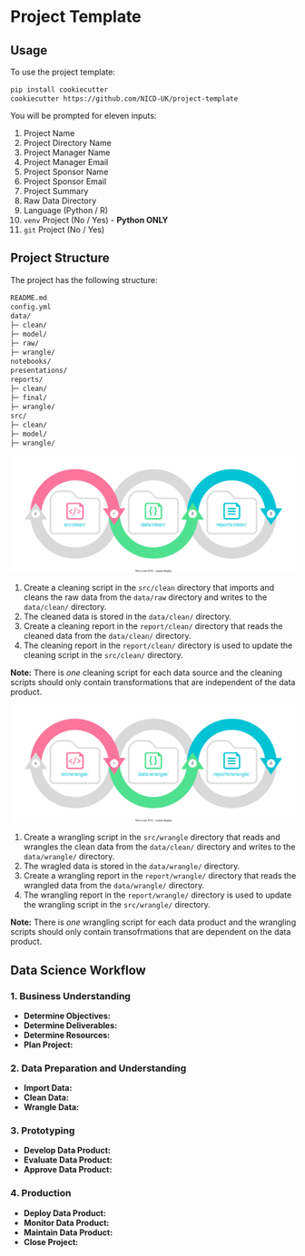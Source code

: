 # Project Template

## Usage

To use the project template:

```
pip install cookiecutter
cookiecutter https://github.com/NICD-UK/project-template
```

You will be prompted for eleven inputs:

1. Project Name
2. Project Directory Name
3. Project Manager Name
4. Project Manager Email
5. Project Sponsor Name
6. Project Sponsor Email
7. Project Summary
8. Raw Data Directory
9. Language (Python / R)
10. `venv` Project (No / Yes) - **Python ONLY**
11. `git` Project (No / Yes)

## Project Structure

The project has the following structure:

```
README.md
config.yml
data/
├─ clean/
├─ model/
├─ raw/
├─ wrangle/
notebooks/
presentations/
reports/
├─ clean/
├─ final/
├─ wrangle/
src/
├─ clean/
├─ model/
├─ wrangle/
```

![](figures/clean.drawio.svg)

1. Create a cleaning script in the `src/clean` directory that imports and cleans the raw data from the `data/raw` directory and writes to the `data/clean/` directory.
2.  The cleaned data is stored in the `data/clean/` directory.
3.  Create a cleaning report in the `report/clean/` directory that reads the cleaned data from the `data/clean/` directory.
4.  The cleaning report in the `report/clean/` directory is used to update the cleaning script in the `src/clean/` directory.

**Note:** There is *one* cleaning script for each data source and the cleaning scripts should only contain transformations that are independent of the data product.

![](figures/wrangle.drawio.svg)

1. Create a wrangling script in the `src/wrangle` directory that reads and wrangles the clean data from the `data/clean/` directory and writes to the `data/wrangle/` directory.
2. The wragled data is stored in the `data/wrangle/` directory.
3. Create a wrangling report in the `report/wrangle/` directory that reads the wrangled data from the `data/wrangle/` directory.
4. The wrangling report in the `report/wrangle/` directory is used to update the wrangling script in the `src/wrangle/` directory.

**Note:** There is *one* wrangling script for each data product and the wrangling scripts should only contain transofrmations that are dependent on the data product.


## Data Science Workflow

### 1. Business Understanding

- **Determine Objectives:**
- **Determine Deliverables:**
- **Determine Resources:**
- **Plan Project:** 

### 2. Data Preparation and Understanding

- **Import Data:** 
- **Clean Data:**
- **Wrangle Data:**

### 3. Prototyping

- **Develop Data Product:**
- **Evaluate Data Product:**
- **Approve Data Product:**

### 4. Production

- **Deploy Data Product:**
- **Monitor Data Product:**
- **Maintain Data Product:**
- **Close Project:**
